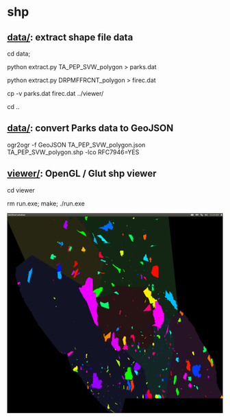 # shp
## [data/](https://github.com/ashlinrichardson/shp/tree/master/data): extract shape file data 
cd data;

python extract.py TA_PEP_SVW_polygon > parks.dat

python extract.py DRPMFFRCNT_polygon > firec.dat

cp -v parks.dat firec.dat ../viewer/

cd ..

## [data/](https://github.com/ashlinrichardson/shp/tree/master/data): convert Parks data to GeoJSON
ogr2ogr -f GeoJSON TA_PEP_SVW_polygon.json TA_PEP_SVW_polygon.shp -lco RFC7946=YES

## [viewer/](https://github.com/ashlinrichardson/shp/tree/master/viewer): OpenGL / Glut shp viewer
cd viewer

rm run.exe; make; ./run.exe

![alt text](https://github.com/ashlinrichardson/shp/blob/master/viewer/parks.png)
